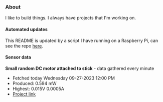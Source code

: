 ### About
I like to build things. I always have projects that I'm working on.

#### Automated updates
This README is updated by a script I have running on a Raspberry Pi, can see the repo [here](https://github.com/jdc-cunningham/raspi-git-repo-updater).

#### Sensor data


**Small random DC motor attached to stick** - data gathered every minute
- Fetched today Wednesday 09-27-2023 12:00 PM
- Produced: 0.594 mW
- Highest: 0.015V 0.0005A
- [Project link](https://github.com/jdc-cunningham/turbine-raspi)